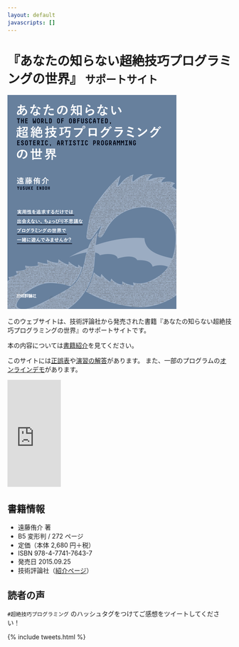 ```yaml
---
layout: default
javascripts: []
---
```


<div class="page-header">
<h1>
『あなたの知らない超絶技巧プログラミングの世界』
<small>サポートサイト</small>
</h1>
</div>

<div class="jumbotron">
<img class="pull-right img-responsive figure" alt="書影" src="images/book-cover.png" />

このウェブサイトは、技術評論社から発売された書籍『あなたの知らない超絶技巧プログラミングの世界』のサポートサイトです。

本の内容については[書籍紹介](intro.html)を見てください。

このサイトには[正誤表](errata.html)や[演習の解答](answers.html)があります。
また、一部のプログラムの[オンラインデモ](demo.html)があります。

<iframe src="http://rcm-fe.amazon-adsystem.com/e/cm?lt1=_blank&bc1=000000&IS2=1&bg1=FFFFFF&fc1=000000&lc1=0000FF&t=mame01a-22&o=9&p=8&l=as4&m=amazon&f=ifr&ref=ss_til&asins=4774176435" style="width:120px;height:240px;" scrolling="no" marginwidth="0" marginheight="0" frameborder="0"></iframe>

<div class="clearfix"></div>

</div>

## 書籍情報

* 遠藤侑介 著
* B5 変形判 / 272 ページ
* 定価（本体 2,680 円＋税）
* ISBN 978-4-7741-7643-7
* 発売日 2015.09.25
* 技術評論社（[紹介ページ](https://gihyo.jp/book/2015/978-4-7741-7643-7)）

## 読者の声

`#超絶技巧プログラミング` のハッシュタグをつけてご感想をツイートしてください！

{% include tweets.html %}
